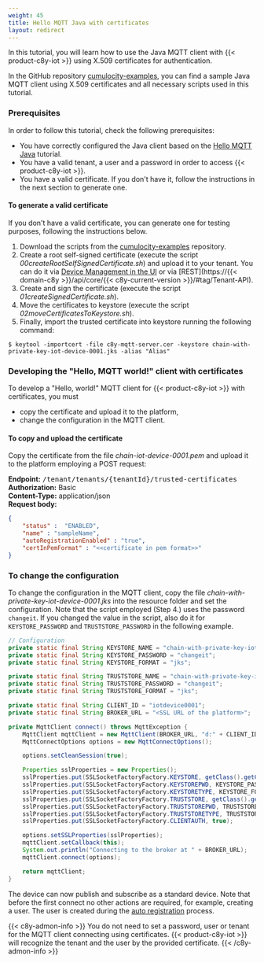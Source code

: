 ```yaml
---
weight: 45
title: Hello MQTT Java with certificates
layout: redirect
---
```


In this tutorial, you will learn how to use the Java MQTT client with {{< product-c8y-iot >}} using X.509 certificates for authentication.

In the GitHub repository [cumulocity-examples](https://github.com/SoftwareAG/cumulocity-examples/tree/develop/mqtt-client), you can find a sample Java MQTT client using X.509 certificates and all necessary scripts used in this tutorial.

### Prerequisites  

In order to follow this tutorial, check the following prerequisites:

*   You have correctly configured the Java client based on the [Hello MQTT Java](#hello-mqtt-java) tutorial.
*   You have a valid tenant, a user and a password in order to access {{< product-c8y-iot >}}.
*   You have a valid certificate. If you don't have it, follow the instructions in the next section to generate one.

#### To generate a valid certificate

If you don't have a valid certificate, you can generate one for testing purposes, following the instructions below.

1.  Download the scripts from the [cumulocity-examples](https://github.com/SoftwareAG/cumulocity-examples/tree/develop/mqtt-client/scripts) repository.
2.  Create a root self-signed certificate (execute the script *00createRootSelfSignedCertificate.sh*) and upload it to your tenant. You can do it via [Device Management in the UI](/users-guide/device-management/#managing-trusted-certificates) or via [REST](https://{{< domain-c8y >}}/api/core/{{< c8y-current-version >}}/#tag/Tenant-API).
3.  Create and sign the certificate (execute the script *01createSignedCertificate.sh*).
4.  Move the certificates to keystore (execute the script *02moveCertificatesToKeystore.sh*).
5.  Finally, import the trusted certificate into keystore running the following command:

```shell
$ keytool -importcert -file c8y-mqtt-server.cer -keystore chain-with-private-key-iot-device-0001.jks -alias "Alias"
```

### Developing the "Hello, MQTT world!" client with certificates  

To develop a "Hello, world!" MQTT client for {{< product-c8y-iot >}} with certificates, you must

*  copy the certificate and upload it to the platform,
*  change the configuration in the MQTT client.

#### To copy and upload the certificate

Copy the certificate from the file *chain-iot-device-0001.pem* and upload it to the platform employing a POST request:

**Endpoint:**  <kbd>/tenant/tenants/{tenantId}/trusted-certificates</kbd> <br/>
**Authorization:** Basic <br/>
**Content-Type:** application/json <br/>
**Request body:**

```json
{
    "status" :  "ENABLED",
    "name" : "sampleName",
    "autoRegistrationEnabled" : "true",
    "certInPemFormat" : "<<certificate in pem format>>"
}
```

### To change the configuration

To change the configuration in the MQTT client, copy the file *chain-with-private-key-iot-device-0001.jks* into the resource folder and set the configuration. Note that the script employed (Step 4.) uses the password `changeit`. If you changed the value in the script, also do it for `KEYSTORE_PASSWORD` and `TRUSTSTORE_PASSWORD` in the following example.

```java
// Configuration
private static final String KEYSTORE_NAME = "chain-with-private-key-iot-device-0001.jks";
private static final String KEYSTORE_PASSWORD = "changeit";
private static final String KEYSTORE_FORMAT = "jks";

private static final String TRUSTSTORE_NAME = "chain-with-private-key-iot-device-0001.jks";
private static final String TRUSTSTORE_PASSWORD = "changeit";
private static final String TRUSTSTORE_FORMAT = "jks";

private static final String CLIENT_ID = "iotdevice0001";
private static final String BROKER_URL = "<SSL URL of the platform>";

private MqttClient connect() throws MqttException {
    MqttClient mqttClient = new MqttClient(BROKER_URL, "d:" + CLIENT_ID, new MemoryPersistence());
    MqttConnectOptions options = new MqttConnectOptions();

    options.setCleanSession(true);

    Properties sslProperties = new Properties();
    sslProperties.put(SSLSocketFactoryFactory.KEYSTORE, getClass().getClassLoader().getResource(KEYSTORE_NAME).getPath());
    sslProperties.put(SSLSocketFactoryFactory.KEYSTOREPWD, KEYSTORE_PASSWORD);
    sslProperties.put(SSLSocketFactoryFactory.KEYSTORETYPE, KEYSTORE_FORMAT);
    sslProperties.put(SSLSocketFactoryFactory.TRUSTSTORE, getClass().getClassLoader().getResource(TRUSTSTORE_NAME).getPath());
    sslProperties.put(SSLSocketFactoryFactory.TRUSTSTOREPWD, TRUSTSTORE_PASSWORD);
    sslProperties.put(SSLSocketFactoryFactory.TRUSTSTORETYPE, TRUSTSTORE_FORMAT);
    sslProperties.put(SSLSocketFactoryFactory.CLIENTAUTH, true);

    options.setSSLProperties(sslProperties);
    mqttClient.setCallback(this);
    System.out.println("Connecting to the broker at " + BROKER_URL);
    mqttClient.connect(options);

    return mqttClient;
}
```  

The device can now publish and subscribe as a standard device. Note that before the first connect no other actions are required, for example, creating a user. The user is created during the [auto registration](/device-integration/mqtt/#device-certificates) process.

{{< c8y-admon-info >}}
You do not need to set a password, user or tenant for the MQTT client connecting using certificates. {{< product-c8y-iot >}} will recognize the tenant and the user by the provided certificate.
{{< /c8y-admon-info >}}
